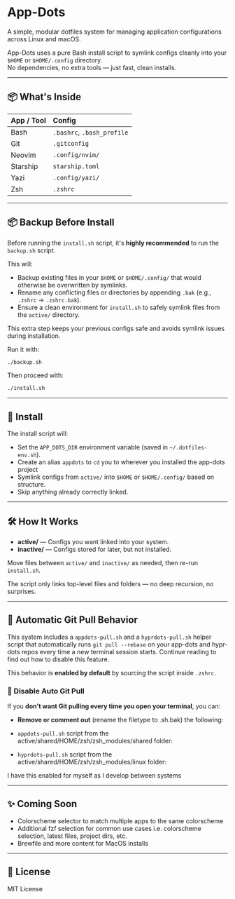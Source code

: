 # App-Dots

A simple, modular dotfiles system for managing application configurations across Linux and macOS.

App-Dots uses a pure Bash install script to symlink configs cleanly into your `$HOME` or `$HOME/.config` directory.  
No dependencies, no extra tools — just fast, clean installs.

---

## 📦 What's Inside

| App / Tool | Config |
|:-----------|:-------|
| Bash       | `.bashrc`, `.bash_profile` |
| Git        | `.gitconfig` |
| Neovim     | `.config/nvim/` |
| Starship   | `starship.toml` |
| Yazi       | `.config/yazi/` |
| Zsh        | `.zshrc` |

---

## 📦 Backup Before Install

Before running the `install.sh` script, it's **highly recommended** to run the `backup.sh` script.

This will:

 - Backup existing files in your `$HOME` or `$HOME/.config/` that would otherwise be overwritten by symlinks.
 - Rename any conflicting files or directories by appending `.bak` (e.g., `.zshrc` → `.zshrc.bak`).
 - Ensure a clean environment for `install.sh` to safely symlink files from the `active/` directory.

This extra step keeps your previous configs safe and avoids symlink issues during installation.

Run it with:

```bash
./backup.sh
```

Then proceed with:

```bash
./install.sh
```

---

## 🚀 Install

The install script will:

- Set the `APP_DOTS_DIR` environment variable (saved in `~/.dotfiles-env.sh`).
- Create an alias `appdots` to `cd` you to wherever you installed the app-dots project
- Symlink configs from `active/` into `$HOME` or `$HOME/.config/` based on structure.
- Skip anything already correctly linked.

---

## 🛠 How It Works

- **active/** — Configs you want linked into your system.
- **inactive/** — Configs stored for later, but not installed.

Move files between `active/` and `inactive/` as needed, then re-run `install.sh`.

The script only links top-level files and folders — no deep recursion, no surprises.

---

## 🔄 Automatic Git Pull Behavior

This system includes a `appdots-pull.sh` and a `hyprdots-pull.sh` helper script that automatically runs `git pull --rebase` on your app-dots and hypr-dots repos every time a new terminal session starts. Continue reading to find out how to disable this feature.

This behavior is **enabled by default** by sourcing the script inside `.zshrc`.

### 🧘 Disable Auto Git Pull

If you **don't want Git pulling every time you open your terminal**, you can:

- **Remove or comment out** (rename the filetype to .sh.bak) the following:

 - `appdots-pull.sh` script from the active/shared/HOME/zsh/zsh_modules/shared folder:
 - `hyprdots-pull.sh` script from the active/shared/HOME/zsh/zsh_modules/linux folder:

I have this enabled for myself as I develop between systems

---

## ✨ Coming Soon

 - Colorscheme selector to match multiple apps to the same colorscheme
 - Additional fzf selection for common use cases i.e. colorscheme selection, latest files, project dirs, etc.
 - Brewfile and more content for MacOS installs

---

## 📜 License

MIT License
